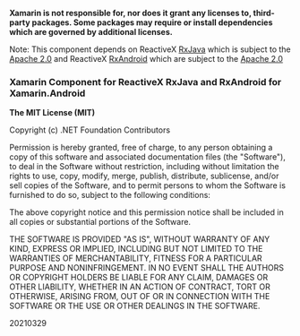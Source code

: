 **Xamarin is not responsible for, nor does it grant any licenses to, third-party packages. Some packages may require or install dependencies which are governed by additional licenses.**

Note: This component depends on ReactiveX [RxJava](https://github.com/ReactiveX/RxJava) which is subject to the [Apache 2.0](https://github.com/ReactiveX/RxJava/blob/2.x/LICENSE) and ReactiveX [RxAndroid](https://github.com/ReactiveX/RxAndroid) which are subject to the [Apache 2.0](https://github.com/ReactiveX/RxAndroid/blob/2.x/LICENSE)

### Xamarin Component for ReactiveX RxJava and RxAndroid for Xamarin.Android

**The MIT License (MIT)**

Copyright (c) .NET Foundation Contributors

Permission is hereby granted, free of charge, to any person obtaining a copy of this software and associated documentation files (the "Software"), to deal in the Software without restriction, including without limitation the rights to use, copy, modify, merge, publish, distribute, sublicense, and/or sell copies of the Software, and to permit persons to whom the Software is furnished to do so, subject to the following conditions:

The above copyright notice and this permission notice shall be included in all copies or substantial portions of the Software.

THE SOFTWARE IS PROVIDED "AS IS", WITHOUT WARRANTY OF ANY KIND, EXPRESS OR IMPLIED, INCLUDING BUT NOT LIMITED TO THE WARRANTIES OF MERCHANTABILITY, FITNESS FOR A PARTICULAR PURPOSE AND NONINFRINGEMENT. IN NO EVENT SHALL THE AUTHORS OR COPYRIGHT HOLDERS BE LIABLE FOR ANY CLAIM, DAMAGES OR OTHER LIABILITY, WHETHER IN AN ACTION OF CONTRACT, TORT OR OTHERWISE, ARISING FROM, OUT OF OR IN CONNECTION WITH THE SOFTWARE OR THE USE OR OTHER DEALINGS IN THE SOFTWARE.

20210329

